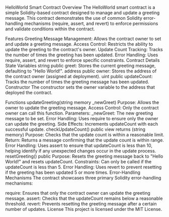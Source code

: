HelloWorld Smart Contract
Overview
The HelloWorld smart contract is a simple Solidity-based contract designed to manage and update a greeting message. This contract demonstrates the use of common Solidity error-handling mechanisms (require, assert, and revert) to enforce permissions and validate conditions within the contract.

Features
Greeting Message Management: Allows the contract owner to set and update a greeting message.
Access Control: Restricts the ability to update the greeting to the contract's owner.
Update Count Tracking: Tracks the number of times the greeting has been updated.
Error Handling: Uses require, assert, and revert to enforce specific constraints.
Contract Details
State Variables
string public greet: Stores the current greeting message, defaulting to "Hello World!".
address public owner: Stores the address of the contract owner (assigned at deployment).
uint public updateCount: Tracks the number of times the greeting message has been updated.
Constructor
The constructor sets the owner variable to the address that deployed the contract.

Functions
updateGreeting(string memory _newGreet)
Purpose: Allows the owner to update the greeting message.
Access Control: Only the contract owner can call this function.
Parameters:
_newGreet: The new greeting message to be set.
Error Handling: Uses require to ensure only the owner can update the greeting.
Side Effects: Increments updateCount with each successful update.
checkUpdateCount() public view returns (string memory)
Purpose: Checks that the update count is within a reasonable limit.
Return: Returns a message confirming that the update count is within range.
Error Handling: Uses assert to ensure that updateCount is less than 10, helping identify if any unexpected changes occur in the update process.
resetGreeting() public
Purpose: Resets the greeting message back to "Hello World!" and resets updateCount.
Constraints: Can only be called if the updateCount is less than 5.
Error Handling: Uses revert to prevent resetting if the greeting has been updated 5 or more times.
Error-Handling Mechanisms
The contract showcases three primary Solidity error-handling mechanisms:

require: Ensures that only the contract owner can update the greeting message.
assert: Checks that the updateCount remains below a reasonable threshold.
revert: Prevents resetting the greeting message after a certain number of updates.
License
This project is licensed under the MIT License.
